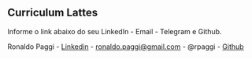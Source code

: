 ## Curriculum Lattes

Informe o link abaixo do seu LinkedIn - Email - Telegram e Github.

Ronaldo Paggi - [Linkedin](https://www.linkedin.com/in/ronaldo-cesar-paggi-ribeiro-ab899038?trk=hp-identity-name) - ronaldo.paggi@gmail.com - @rpaggi - [Github](https://github.com/rpaggi)
